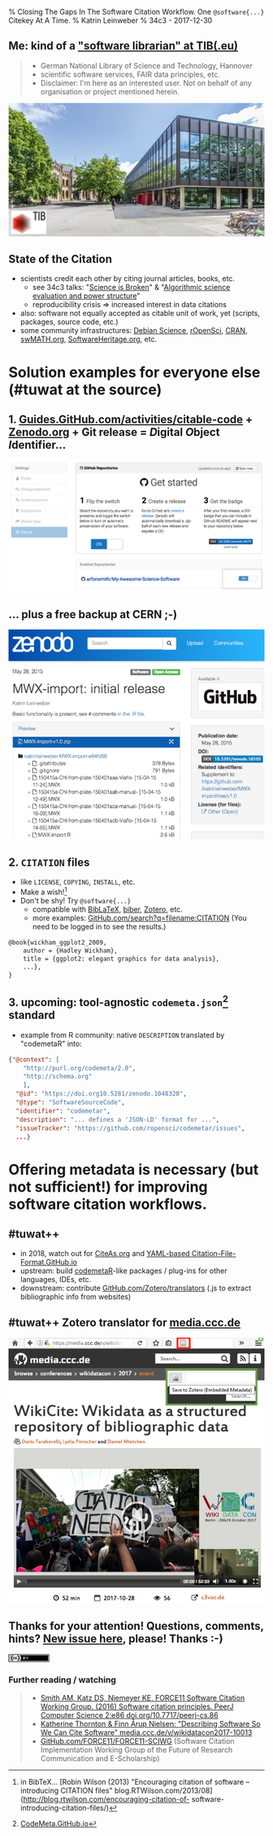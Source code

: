 % Closing The Gaps In The Software Citation Workflow. One `@software{...}` Citekey At A Time.
% Katrin Leinweber
% 34c3 - 2017-12-30


## Me: kind of a ["software librarian" at TIB(.eu)](https://www.tib.eu/en/research-development/non-textual-materials/focus-of-work/scientific-software/)

> - German National Library of Science and Technology, Hannover
> - scientific software services, FAIR data principles, etc.
> - Disclaimer: I'm here as an interested user. Not on behalf of any organisation or project mentioned herein.

![](img/TIB.jpg)


## State of the Citation

- scientists credit each other by citing journal articles, books, etc.
    + see 34c3 talks: "[Science is Broken](https://media.ccc.de/v/34c3-9055-science_is_broken)" & "[Algorithmic science evaluation and power structure](https://media.ccc.de/v/34c3-9030-algorithmic_science_evaluation_and_power_structure_the_discourse_on_strategic_citation_and_citation_cartels)"
    + reproducibility crisis => increased interest in data citations
- also: software not equally accepted as citable unit of work, yet (scripts, packages, source code, etc.)
- some community infrastructures: [Debian Science](https://wiki.debian.org/DebianScience), [rOpenSci](https://ropensci.org/), [CRAN](https://cran.r-project.org/), [swMATH.org](http://swmath.org/), [SoftwareHeritage.org](https://www.softwareheritage.org/), etc.



# Solution examples for everyone else (#tuwat at the source)


## 1. [Guides.GitHub.com/activities/citable-code](https://guides.github.com/activities/citable-code/) + [Zenodo.org](https://zenodo.org/) + Git release = *D*igital *O*bject *I*dentifier…

![](img/zenodo-toggle-on.png)


## … plus a free backup at CERN ;-)

![](img/MWX.png)


## 2. `CITATION` files

- like `LICENSE`, `COPYING`, `INSTALL`, etc.
- Make a wish![^CITATION]
- Don't be shy! Try `@software{...}`
    + compatible with [BibLaTeX](https://ctan.org/tex-archive/macros/latex/contrib/biblatex), [biber](https://github.com/plk/biber), [Zotero](http://zotero.org/), etc.
    + more examples: [GitHub.com/search?q=filename:CITATION](https://github.com/search?q=filename:CITATION) (You need to be logged in to see the results.)

```BibLaTeX
@book{wickham_ggplot2_2009,
    author = {Hadley Wickham},
    title = {ggplot2: elegant graphics for data analysis},
    ...},
}
```

[^CITATION]: in BibTeX... [Robin Wilson (2013) "Encouraging citation of software – introducing CITATION files" blog.RTWilson.com/2013/08](http://blog.rtwilson.com/encouraging-citation-of- software-introducing-citation-files/)


## 3. upcoming: tool-agnostic `codemeta.json`[^cmp] standard

- example from R community: native `DESCRIPTION` translated by "codemetaR" into:

```json
{"@context": [
    "http://purl.org/codemeta/2.0", 
    "http://schema.org"
    ],
  "@id": "https://doi.org10.5281/zenodo.1048320",
  "@type": "SoftwareSourceCode",
  "identifier": "codemetar",
  "description": "... defines a 'JSON-LD' format for ...",
  "issueTracker": "https://github.com/ropensci/codemetar/issues", 
  ...}
```

[^cmp]: [CodeMeta.GitHub.io](https://codemeta.github.io/)



# Offering metadata is necessary (but not sufficient!) for improving software citation workflows.


## #tuwat++

- in 2018, watch out for [CiteAs.org](http://citeas.org/) and [YAML-based Citation-File-Format.GitHub.io](https://citation-file-format.github.io/)
- upstream: build [codemetaR](https://github.com/ropensci/codemetar)-like packages / plug-ins for other languages, IDEs, etc.
- downstream: contribute [GitHub.com/Zotero/translators](http://github.com/zotero/translators) (.js to extract bibliographic info from websites)


## #tuwat++ Zotero translator for [media.ccc.de](https://media.ccc.de/)

![](img/media.ccc.de-future.png)


## Thanks for your attention! Questions, comments, hints? [New issue here](https://github.com/katrinleinweber/171228-34c3-lightning-software-citation/issues/new), please! Thanks :-)

[![License: CC BY 4.0](img/CC-BY-4.png)](https://creativecommons.org/licenses/by/4.0/)

### Further reading / watching

> - [Smith AM, Katz DS, Niemeyer KE, FORCE11 Software Citation Working Group. (2016) Software citation principles. PeerJ Computer Science 2:e86 doi.org/10.7717/peerj-cs.86](https://peerj.com/articles/cs-86/) 
> - [Katherine Thornton & Finn Årup Nielsen: "Describing Software So We Can Cite Software" media.ccc.de/v/wikidatacon2017-10013](https://media.ccc.de/v/wikidatacon2017-10013-describing_software_so_we_can_cite_software)
> - [GitHub.com/FORCE11/FORCE11-SCIWG](https://github.com/force11/force11-sciwg) (Software Citation Implementation Working Group of the Future of Research Communication and E-Scholarship)
